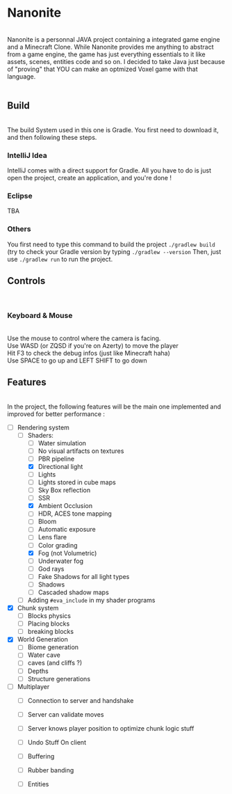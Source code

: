 # Nanonite
</br>
Nanonite is a personnal JAVA project containing a integrated game engine and a Minecraft Clone. While Nanonite provides me anything to abstract from a game engine, the game has just everything essentials to it like assets, scenes, entities code and so on. I decided to take Java just because of "proving" that YOU can make an optmized Voxel game with that language.
</br>
</br>

## Build
</br>
The build System used in this one is Gradle. You first need to download it, and then following these steps.

### IntelliJ Idea
IntelliJ comes with a direct support for Gradle. All you have to do is just open the project, create an application, and you're done !

### Eclipse 
TBA

### Others
You first need to type this command to build the project ``./gradlew build`` (try to check your Gradle version by typing ``./gradlew --version``
Then, just use ``./gradlew run`` to run the project.

## Controls
</br>

### Keyboard & Mouse
</br>
Use the mouse to control where the camera is facing.
</br>
Use WASD (or ZQSD if you're on Azerty) to move the player
</br>
Hit F3 to check the debug infos (just like Minecraft haha)
</br>
Use SPACE to go up and LEFT SHIFT to go down

## Features
</br>
In the project, the following features will be the main one implemented and improved for better performance : 

- [ ] Rendering system
  - [ ] Shaders:
  	- [ ] Water simulation
	- [ ] No visual artifacts on textures
	- [ ] PBR pipeline
    - [x] Directional light
	- [ ] Lights
  	- [ ] Lights stored in cube maps
	- [ ] Sky Box reflection
	- [ ] SSR
	- [x] Ambient Occlusion
	- [ ] HDR, ACES tone mapping
	- [ ] Bloom
	- [ ] Automatic exposure
	- [ ] Lens flare
	- [ ] Color grading
	- [x] Fog (not Volumetric)
	- [ ] Underwater fog
	- [ ] God rays	
	- [ ] Fake Shadows for all light types
  	- [ ] Shadows
   	- [ ] Cascaded shadow maps
  - [ ] Adding ``#eva_include`` in my shader programs

- [x] Chunk system
  - [ ] Blocks physics
  - [ ] Placing blocks
  - [ ] breaking blocks
- [x] World Generation
  - [ ] Biome generation
  - [ ] Water cave
  - [ ] caves (and cliffs ?)
  - [ ] Depths
  - [ ] Structure generations

- [ ] Multiplayer
    - [ ] Connection to server and handshake
    - [ ] Server can validate moves
    - [ ] Server knows player position to optimize chunk logic stuff
    - [ ] Undo Stuff On client
    - [ ] Buffering
    - [ ] Rubber banding
    - [ ] Entities

